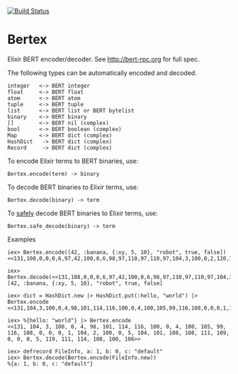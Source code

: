 [![Build Status](https://travis-ci.org/edgurgel/bertex.png?branch=master)](https://travis-ci.org/edgurgel/bertex)
# Bertex

Elixir BERT encoder/decoder. See http://bert-rpc.org for full spec.

The following types can be automatically encoded and decoded.


    integer   <-> BERT integer
    float     <-> BERT float
    atom      <-> BERT atom
    tuple     <-> BERT tuple
    list      <-> BERT list or BERT bytelist
    binary    <-> BERT binary
    []        <-> BERT nil (complex)
    bool      <-> BERT boolean (complex)
    Map       <-> BERT dict (complex)
    HashDict   -> BERT dict (complex)
    Record     -> BERT dict (complex)

To encode Elixir terms to BERT binaries, use:

    Bertex.encode(term) -> binary

To decode BERT binaries to Elixir terms, use:

    Bertex.decode(binary) -> term

To [safely](http://www.erlang.org/doc/man/erlang.html#binary_to_term-2) decode BERT binaries to Elixir terms, use:

    Bertex.safe_decode(binary) -> term

Examples

```iex
iex> Bertex.encode([42, :banana, {:xy, 5, 10}, "robot", true, false])
<<131,108,0,0,0,6,97,42,100,0,6,98,97,110,97,110,97,104,3,100,0,2,120,121,97,5,97,10,109,0,0,0,5,114,111,98,111,116,104,2,100,0,4,98,101,114,116,100,0,4,116,114,117,101,104,2,100,0,4,98,101,114,116,100,0,5,102,97,108,115,101,106>>

iex> Bertex.decode(<<131,108,0,0,0,6,97,42,100,0,6,98,97,110,97,110,97,104,3,100,0,2,120,121,97,5,97,10,109,0,0,0,5,114,111,98,111,116,104,2,100,0,4,98,101,114,116,100,0,4,116,114,117,101,104,2,100,0,4,98,101,114,116,100,0,5,102,97,108,115,101,106>>)
[42, :banana, {:xy, 5, 10}, "robot", true, false]

iex> dict = HashDict.new |> HashDict.put(:hello, "world") |> Bertex.encode
<<131,104,3,100,0,4,98,101,114,116,100,0,4,100,105,99,116,108,0,0,0,1,104,2,100,0,5,104,101,108,108,111,109,0,0,0,5,119,111,114,108,100,106>>

iex> %{hello: "world"} |> Bertex.encode
<<131, 104, 3, 100, 0, 4, 98, 101, 114, 116, 100, 0, 4, 100, 105, 99, 116, 108, 0, 0, 0, 1, 104, 2, 100, 0, 5, 104, 101, 108, 108, 111, 109, 0, 0, 0, 5, 119, 111, 114, 108, 100, 106>>

iex> defrecord FileInfo, a: 1, b: 0, c: "default"
iex> Bertex.decode(Bertex.encode(FileInfo.new))
%{a: 1, b: 0, c: "default"}
```
